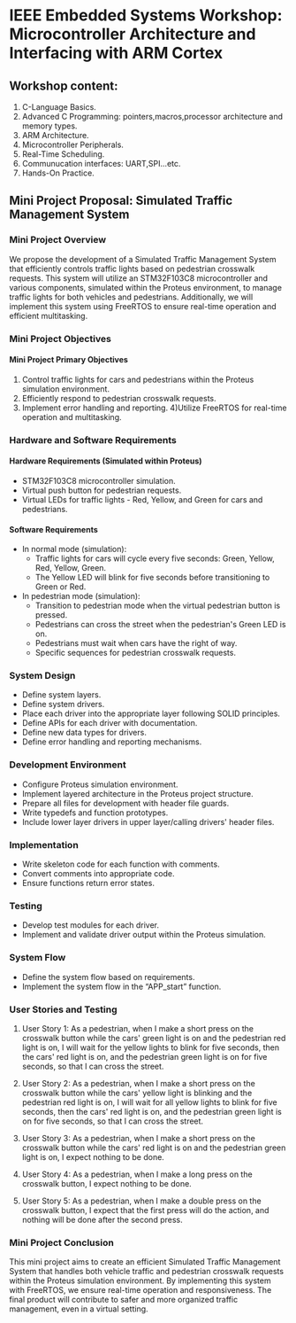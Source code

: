 # IEEE Embedded Systems Workshop: Microcontroller Architecture and Interfacing with ARM Cortex
## Workshop content:
1) C-Language Basics.
2) Advanced C Programming: pointers,macros,processor architecture and memory types.
3) ARM Architecture.
4) Microcontroller Peripherals.
5) Real-Time Scheduling.
6) Communucation interfaces: UART,SPI...etc.
7) Hands-On Practice.

## Mini Project Proposal: Simulated Traffic Management System

### Mini Project Overview
We propose the development of a Simulated Traffic Management System that efficiently controls traffic lights based on pedestrian crosswalk requests. This system will utilize an STM32F103C8 microcontroller and various components, simulated within the Proteus environment, to manage traffic lights for both vehicles and pedestrians. Additionally, we will implement this system using FreeRTOS to ensure real-time operation and efficient multitasking.

### Mini Project Objectives
#### Mini Project Primary Objectives
1) Control traffic lights for cars and pedestrians within the Proteus simulation environment.
2) Efficiently respond to pedestrian crosswalk requests.
3) Implement error handling and reporting.
4)Utilize FreeRTOS for real-time operation and multitasking.

### Hardware and Software Requirements
#### Hardware Requirements (Simulated within Proteus)
* STM32F103C8 microcontroller simulation.
* Virtual push button for pedestrian requests.
* Virtual LEDs for traffic lights - Red, Yellow, and Green for cars and pedestrians.

#### Software Requirements
* In normal mode (simulation):
  * Traffic lights for cars will cycle every five seconds: Green, Yellow, Red, Yellow, Green.
  * The Yellow LED will blink for five seconds before transitioning to Green or Red.
* In pedestrian mode (simulation):
  * Transition to pedestrian mode when the virtual pedestrian button is pressed.
  * Pedestrians can cross the street when the pedestrian's Green LED is on.
  * Pedestrians must wait when cars have the right of way.
  * Specific sequences for pedestrian crosswalk requests.
  
### System Design
  * Define system layers.
  * Define system drivers.
  * Place each driver into the appropriate layer following SOLID principles.
  * Define APIs for each driver with documentation.
  * Define new data types for drivers.
  * Define error handling and reporting mechanisms.
  
### Development Environment
  * Configure Proteus simulation environment.
  * Implement layered architecture in the Proteus project structure.
  * Prepare all files for development with header file guards.
  * Write typedefs and function prototypes.
  * Include lower layer drivers in upper layer/calling drivers' header files.
  
### Implementation
  * Write skeleton code for each function with comments.
  * Convert comments into appropriate code.
  * Ensure functions return error states.
  
### Testing
  * Develop test modules for each driver.
  * Implement and validate driver output within the Proteus simulation.
  
### System Flow
  * Define the system flow based on requirements.
  * Implement the system flow in the “APP_start” function.
  
### User Stories and Testing
  1) User Story 1: As a pedestrian, when I make a short press on the crosswalk button while the cars' green light is on and the pedestrian red light is on, I will wait for the yellow lights to blink for five seconds, then the cars' red light is on, and the pedestrian green light is on for five seconds, so that I can cross the street.
  
  2) User Story 2: As a pedestrian, when I make a short press on the crosswalk button while the cars' yellow light is blinking and the pedestrian red light is on, I will wait for all yellow lights to blink for five seconds, then the cars' red light is on, and the pedestrian green light is on for five seconds, so that I can cross the street.
  
  3) User Story 3: As a pedestrian, when I make a short press on the crosswalk button while the cars' red light is on and the pedestrian green light is on, I expect nothing to be done.
  
  4) User Story 4: As a pedestrian, when I make a long press on the crosswalk button, I expect nothing to be done.
  
  5) User Story 5: As a pedestrian, when I make a double press on the crosswalk button, I expect that the first press will do the action, and nothing will be done after the second press.

### Mini Project Conclusion
  This mini project aims to create an efficient Simulated Traffic Management System that handles both vehicle traffic and pedestrian crosswalk requests within 
  the Proteus simulation environment. By implementing this system with FreeRTOS, we ensure real-time operation and responsiveness. The final product will 
  contribute to safer and more organized traffic management, even in a virtual setting.
